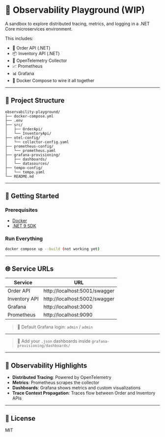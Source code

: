 # 🧪 Observability Playground (WIP)

A sandbox to explore distributed tracing, metrics, and logging in a .NET Core microservices environment.

This includes:
- 🛒 Order API (.NET)
- 📦 Inventory API (.NET)
- 📡 OpenTelemetry Collector
- 📈 Prometheus
- 📊 Grafana
- 🐳 Docker Compose to wire it all together

---

## 📁 Project Structure

```
observability-playground/
├── docker-compose.yml
├── .env
├── src/
│   ├── OrderApi/
│   └── InventoryApi/
├── otel-config/
│   └── collector-config.yaml
├── prometheus-config/
│   └── prometheus.yaml
├── grafana-provisioning/
│   ├── dashboards/
│   └── datasources/
├── tempo-config/
│   └── tempo.yaml
└── README.md
```

---

## 🚀 Getting Started

### Prerequisites

- [Docker](https://www.docker.com/)
- [.NET 9 SDK](https://dotnet.microsoft.com/)

### Run Everything

```bash
docker compose up --build (not working yet)
```

---

## 🌐 Service URLs

| Service           | URL                                  |
|------------------|---------------------------------------|
| Order API        | http://localhost:5001/swagger         |
| Inventory API    | http://localhost:5002/swagger         |
| Grafana          | http://localhost:3000                 |
| Prometheus       | http://localhost:9090                 |

> 🧑 Default Grafana login: `admin` / `admin`

---

> 📝 Add your `.json` dashboards inside `grafana-provisioning/dashboards/`

---

## 🧪 Observability Highlights

- **Distributed Tracing**: Powered by OpenTelemetry
- **Metrics**: Prometheus scrapes the collector
- **Dashboards**: Grafana shows metrics and custom visualizations
- **Trace Context Propagation**: Traces flow between Order and Inventory APIs

---

## 📜 License

MIT
